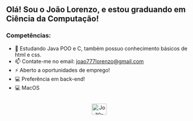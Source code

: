 ## Olá! Sou o João Lorenzo, e estou graduando em Ciência da Computação!

<h3>Competências:</h3>

- 📖 Estudando Java POO e C, também possuo conhecimento básicos de html e css.
- 📫 Contate-me no email: joao777lorenzo@gmail.com
- ⚡ Aberto a oportunidades de emprego!
- 💻 Preferência em back-end!
- 💻 MacOS

##
<div align="center">
  <img align="center" alt="Joao-Java" height="30" width="40" src="https://cdn.jsdelivr.net/gh/devicons/devicon/icons/java/java-original.svg">
</div>
